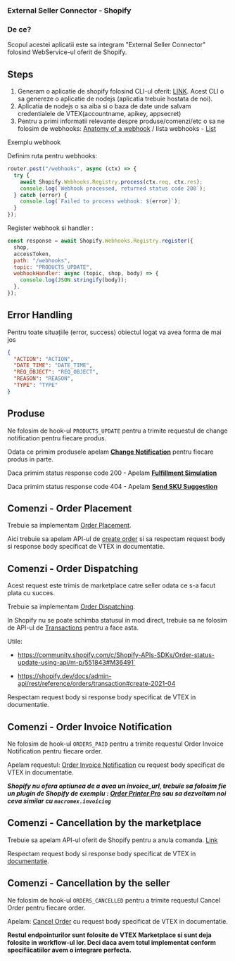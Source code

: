### External Seller Connector - Shopify

### De ce?

Scopul acestei aplicatii este sa integram "External Seller Connector" folosind WebService-ul oferit de Shopify.

## Steps

1. Generam o aplicatie de shopify folosind CLI-ul oferit: [LINK](https://shopify.dev/tools/cli). Acest CLI o sa genereze o aplicatie de nodejs (aplicatia trebuie hostata de noi). 
2. Aplicatia de nodejs o sa aiba si o baza de date unde salvam credentialele de VTEX(accountname, apikey, appsecret)
3. Pentru a primi informatii relevante despre produse/comenzi/etc o sa ne folosim de webhooks: [Anatomy of a webhook](https://shopify.dev/tutorials/manage-webhooks) / lista webhooks - [List](https://shopify.dev/docs/admin-api/graphql/reference/events/webhooksubscriptiontopic)

Exemplu webhook

Definim ruta pentru webhooks:

```javascript
router.post("/webhooks", async (ctx) => {
  try {
    await Shopify.Webhooks.Registry.process(ctx.req, ctx.res);
    console.log(`Webhook processed, returned status code 200`);
  } catch (error) {
    console.log(`Failed to process webhook: ${error}`);
  }
});
```

Register webhook si handler :

```javascript
const response = await Shopify.Webhooks.Registry.register({
  shop,
  accessToken,
  path: "/webhooks",
  topic: "PRODUCTS_UPDATE",
  webhookHandler: async (topic, shop, body) => {
    console.log(JSON.stringify(body));
  },
});
```
## Error Handling
Pentru toate situațiile (error, success) obiectul logat va avea forma de mai jos

```json
{
  "ACTION": "ACTION",
  "DATE_TIME": "DATE_TIME",
  "REQ_OBJECT": "REQ_OBJECT",
  "REASON": "REASON",
  "TYPE": "TYPE"
}
```
## Produse

Ne folosim de hook-ul `PRODUCTS_UPDATE` pentru a trimite requestul de change notification pentru fiecare produs.

Odata ce primim produsele apelam **[Change Notification](https://developers.vtex.com/vtex-developer-docs/reference/catalog-api-sku-seller#catalog-api-get-seller-sku-notification)** pentru fiecare produs in parte.

Daca primim status response code 200 - Apelam **[Fulfillment Simulation](https://developers.vtex.com/vtex-developer-docs/reference/external-seller#fulfillment-simulation)**

Daca primim status response code 404 - Apelam **[Send SKU Suggestion](https://developers.vtex.com/vtex-developer-docs/reference/manage-suggestions-1)**

## Comenzi - Order Placement
Trebuie sa implementam [Order Placement](https://developers.vtex.com/vtex-developer-docs/reference/external-seller#order-placement).

Aici trebuie sa apelam API-ul de [create order](https://shopify.dev/docs/admin-api/rest/reference/orders/order#create-2021-04)
si sa respectam request body si response body specificat de VTEX in documentatie.


## Comenzi - Order Dispatching 

Acest request este trimis de marketplace catre seller odata ce s-a facut plata cu succes.

Trebuie sa implementam [Order Dispatching](https://developers.vtex.com/vtex-developer-docs/reference/external-seller#order-dispatching).

In Shopify nu se poate schimba statusul in mod direct, trebuie sa ne folosim de API-ul de [Transactions](https://shopify.dev/docs/admin-api/rest/reference/orders/transaction#create-2021-04) pentru a face asta.

Utile: 
 - https://community.shopify.com/c/Shopify-APIs-SDKs/Order-status-update-using-api/m-p/551843#M36491`

 - https://shopify.dev/docs/admin-api/rest/reference/orders/transaction#create-2021-04

Respectam request body si response body specificat de VTEX in documentatie.

## Comenzi - Order Invoice Notification

Ne folosim de hook-ul `ORDERS_PAID` pentru a trimite requestul Order Invoice Notification pentru fiecare order.

Apelam requestul: [Order Invoice Notification](https://developers.vtex.com/vtex-developer-docs/reference/invoice#invoicenotification) cu request body specificat de VTEX in documentatie.

***Shopify nu ofera optiunea de a avea un invoice_url, trebuie sa folosim fie un plugin de Shopify de exemplu : [Order Printer Pro](https://apps.shopify.com/order-printer-pro) sau sa dezvoltam noi ceva similar cu `macromex.invoicing`***


## Comenzi - Cancellation by the marketplace

Trebuie sa apelam API-ul oferit de Shopify pentru a anula comanda. [Link](https://shopify.dev/docs/admin-api/rest/reference/orders/order#cancel-2021-04)

Respectam request body si response body specificat de VTEX in [documentatie](https://developers.vtex.com/vtex-developer-docs/reference/external-seller#mkp-order-cancellation).

## Comenzi - Cancellation by the seller

Ne folosim de hook-ul `ORDERS_CANCELLED` pentru a trimite requestul Cancel Order pentru fiecare order.

Apelam: [Cancel Order](https://developers.vtex.com/vtex-developer-docs/reference/orders#cancelorder) cu request body specificat de VTEX in documentatie.

**Restul endpointurilor sunt folosite de VTEX Marketplace si sunt deja folosite in workflow-ul lor. Deci daca avem totul implementat conform specifiicatiilor avem o integrare perfecta.**